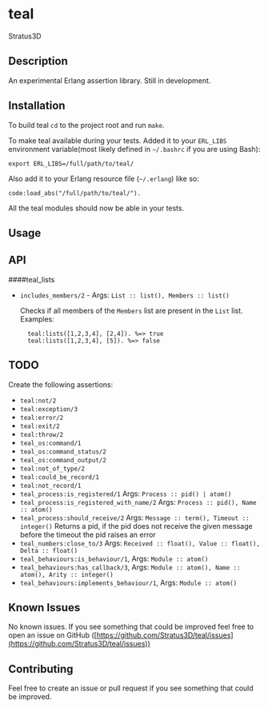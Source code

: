 teal
====

Stratus3D

## Description
An experimental Erlang assertion library. Still in development.


## Installation

To build teal `cd` to the project root and run `make`.

To make teal available during your tests. Added it to your `ERL_LIBS` environment variable(most likely defined in `~/.bashrc` if you are using Bash):

    export ERL_LIBS=/full/path/to/teal/

Also add it to your Erlang resource file (`~/.erlang`) like so:

    code:load_abs("/full/path/to/teal/").

All the teal modules should now be able in your tests.

## Usage

## API
####teal_lists
* `includes_members/2` - Args: `List :: list(), Members :: list()`

   Checks if all members of the `Members` list are present in the `List` list. Examples:

        teal:lists([1,2,3,4], [2,4]). %=> true
        teal:lists([1,2,3,4], [5]). %=> false


## TODO
Create the following assertions:

  * `teal:not/2`
  * `teal:exception/3`
  * `teal:error/2`
  * `teal:exit/2`
  * `teal:throw/2`
  * `teal_os:command/1`
  * `teal_os:command_status/2`
  * `teal_os:command_output/2`
  * `teal:not_of_type/2`
  * `teal:could_be_record/1`
  * `teal:not_record/1`
  * `teal_process:is_registered/1` Args: `Process :: pid() | atom()`
  * `teal_process:is_registered_with_name/2` Args: `Process :: pid(), Name :: atom()`
  * `teal_process:should_receive/2` Args: `Message :: term(), Timeout :: integer()` Returns a pid, if the pid does not receive the given message before the timeout the pid raises an error
  * `teal_numbers:close_to/3` Args: `Received :: float(), Value :: float(), Delta :: float()`
  * `teal_behaviours:is_behaviour/1`, Args: `Module :: atom()`
  * `teal_behaviours:has_callback/3`, Args: `Module :: atom(), Name :: atom(), Arity :: integer()`
  * `teal_behaviours:implements_behaviour/1`, Args: `Module :: atom()`

## Known Issues
No known issues. If you see something that could be improved feel free to open an issue on GitHub ([https://github.com/Stratus3D/teal/issues](https://github.com/Stratus3D/teal/issues))

## Contributing
Feel free to create an issue or pull request if you see something that could be improved.
